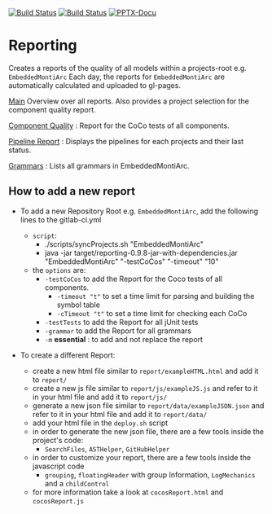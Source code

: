 <!-- (c) https://github.com/MontiCore/monticore -->
[![Build Status](https://travis-ci.org/EmbeddedMontiArc/reporting.svg?branch=master)](https://travis-ci.org/EmbeddedMontiArc/reporting)
[![Build Status](https://circleci.com/gh/EmbeddedMontiArc/reporting.svg?style=shield&circle-token=:circle-token)](https://circleci.com/gh/EmbeddedMontiArc/reporting)
 [![PPTX-Docu](https://img.shields.io/badge/PPTX--Docu-2018--05--22-brightgreen.svg)](https://github.com/EmbeddedMontiArc/Documentation/blob/master/reposlides/18.05.22.Docu.Reporting.pdf)

Reporting
========

Creates a reports of the quality of all models within a projects-root e.g. `EmbeddedMontiArc`
Each day, the reports for `EmbeddedMontiArc` are automatically calculated and uploaded to gl-pages.

[Main](https://monticore.pages.rwth-aachen.de/EmbeddedMontiArc/utilities/reporting/)
Overview over all reports. Also provides a project selection for the component quality report.

[Component Quality](https://monticore.pages.rwth-aachen.de/EmbeddedMontiArc/utilities/reporting/report/componentQuality.html) : 
Report for the CoCo tests of all components.

[Pipeline Report](https://monticore.pages.rwth-aachen.de/EmbeddedMontiArc/utilities/reporting/report/pipelineReport.html) : 
Displays the pipelines for each projects and their last status.

[Grammars](https://monticore.pages.rwth-aachen.de/EmbeddedMontiArc/utilities/reporting/report/grammarReport.html) : 
Lists all grammars in EmbeddedMontiArc.

## How to add a new report

- To add a new Repository Root e.g. `EmbeddedMontiArc`, add the following lines to the gitlab-ci.yml
    - `script`:
        - ./scripts/syncProjects.sh "EmbeddedMontiArc"
        - java -jar target/reporting-0.9.8-jar-with-dependencies.jar "EmbeddedMontiArc" "-testCoCos" "-timeout" "10"
    - the `options` are:
        - `-testCoCos` to add the Report for the Coco tests of all components.
            - `-timeout "t"` to set a time limit for parsing and building the symbol table 
            - `-cTimeout "t"` to set a time limit for checking each CoCo 
        - `-testTests` to add the Report for all jUnit tests
        - `-grammar` to add the Report for all grammars
        - `-m` **essential** : to add and not replace the report

- To create a different Report:
    - create a new html file similar to `report/exampleHTML.html` and add it to `report/`
    - create a new js file similar to `report/js/exampleJS.js` and refer to it in your html file and add it to `report/js/`
    - generate a new json file similar to `report/data/exampleJSON.json` and refer to it in your html file and add it to `report/data/`
    - add your html file in the `deploy.sh` script
    - in order to generate the new json file, there are a few tools inside the project's code:
        - `SearchFiles`, `ASTHelper`, `GitHubHelper`
    - in order to customize your report, there are a few tools inside the javascript code
        - `grouping`, `floatingHeader` with group Information, `LogMechanics` and a `childControl`
    - for more information take a look at `cocosReport.html` and `cocosReport.js`
        
        
